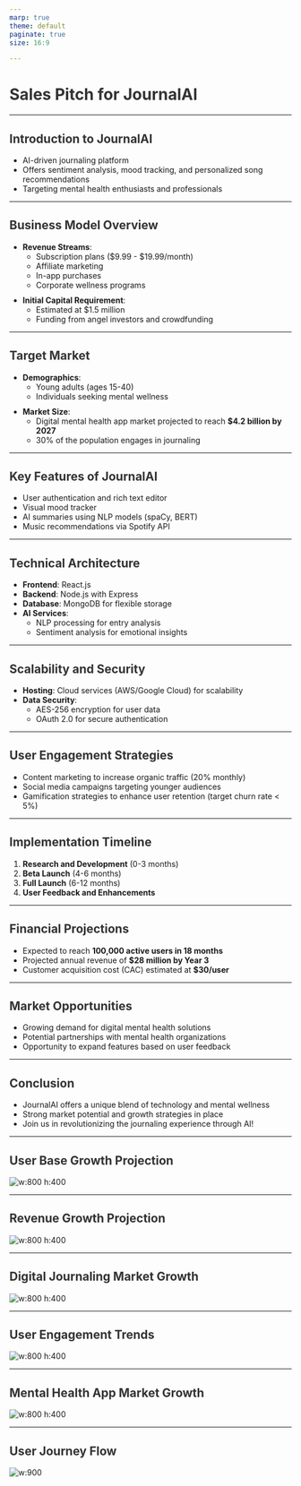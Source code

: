 ```yaml
---
marp: true
theme: default
paginate: true
size: 16:9

---
```


<style>
  section {
    padding: 20px;
    font-family: Arial, sans-serif;
    line-height: 1.6;
  }

  h1, h2, h3 {
    color: #333;
  }

  ul {
    margin: 10px 0;
  }
</style>

# Sales Pitch for JournalAI

---

## Introduction to JournalAI
- AI-driven journaling platform  
- Offers sentiment analysis, mood tracking, and personalized song recommendations  
- Targeting mental health enthusiasts and professionals  

---

## Business Model Overview
- **Revenue Streams**:  
  - Subscription plans ($9.99 - $19.99/month)  
  - Affiliate marketing  
  - In-app purchases  
  - Corporate wellness programs  
- **Initial Capital Requirement**:  
  - Estimated at $1.5 million  
  - Funding from angel investors and crowdfunding  

---

## Target Market
- **Demographics**:  
  - Young adults (ages 15-40)  
  - Individuals seeking mental wellness  
- **Market Size**:  
  - Digital mental health app market projected to reach **$4.2 billion by 2027**  
  - 30% of the population engages in journaling  

---

## Key Features of JournalAI
- User authentication and rich text editor  
- Visual mood tracker  
- AI summaries using NLP models (spaCy, BERT)  
- Music recommendations via Spotify API  

---

## Technical Architecture
- **Frontend**: React.js  
- **Backend**: Node.js with Express  
- **Database**: MongoDB for flexible storage  
- **AI Services**:  
  - NLP processing for entry analysis  
  - Sentiment analysis for emotional insights  

---

## Scalability and Security
- **Hosting**: Cloud services (AWS/Google Cloud) for scalability  
- **Data Security**:  
  - AES-256 encryption for user data  
  - OAuth 2.0 for secure authentication  

---

## User Engagement Strategies
- Content marketing to increase organic traffic (20% monthly)  
- Social media campaigns targeting younger audiences  
- Gamification strategies to enhance user retention (target churn rate < 5%)  

---

## Implementation Timeline
1. **Research and Development** (0-3 months)  
2. **Beta Launch** (4-6 months)  
3. **Full Launch** (6-12 months)  
4. **User Feedback and Enhancements**  

---

## Financial Projections
- Expected to reach **100,000 active users in 18 months**  
- Projected annual revenue of **$28 million by Year 3**  
- Customer acquisition cost (CAC) estimated at **$30/user**  

---

## Market Opportunities
- Growing demand for digital mental health solutions  
- Potential partnerships with mental health organizations  
- Opportunity to expand features based on user feedback  

---

## Conclusion
- JournalAI offers a unique blend of technology and mental wellness  
- Strong market potential and growth strategies in place  
- Join us in revolutionizing the journaling experience through AI!  

---

## User Base Growth Projection
![w:800 h:400](graphs/pies/UserBaseGrowth.png)

---

## Revenue Growth Projection
![w:800 h:400](graphs/bars/RevenueGrowth.png)

---

## Digital Journaling Market Growth
![w:800 h:400](graphs/bars/DigitalJournalingMarketGrowth.png)

---

## User Engagement Trends
![w:800 h:400](graphs/lines/UserEngagementTrends.png)

---

## Mental Health App Market Growth
![w:800 h:400](graphs/lines/MentalHealthAppMarketGrowth.png)

---

## User Journey Flow
![w:900](graphs/flows/AI-drivenJournalingPlatformFlow.png)